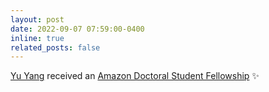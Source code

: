 ```yaml
---
layout: post
date: 2022-09-07 07:59:00-0400
inline: true
related_posts: false
---
```


<!-- A simple inline announcement with Markdown emoji! :sparkles: :smile: -->

[Yu Yang](https://sites.google.com/g.ucla.edu/yuyang/home) received an [Amazon Doctoral Student Fellowship](https://www.amazon.science/latest-news/amazon-and-ucla-announce-fellowship-recipients) :sparkles:
